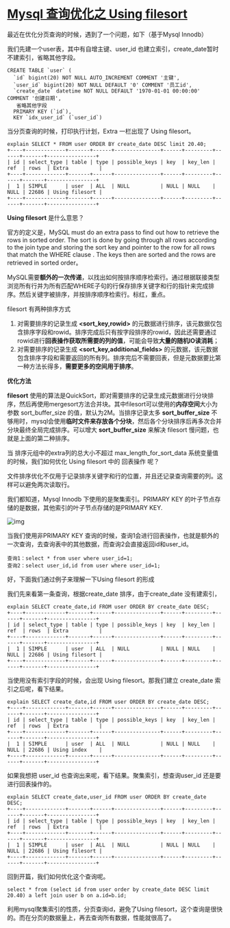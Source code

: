 # [Mysql 查询优化之 Using filesort](https://zhuanlan.zhihu.com/p/101571164)

最近在优化分页查询的时候，遇到了一个问题，如下（基于Mysql Innodb）

我们先建一个user表，其中有自增主键、user_id 也建立索引，create_date暂时不建索引，省略其他字段。

```text
CREATE TABLE `user` (
  `id` bigint(20) NOT NULL AUTO_INCREMENT COMMENT '主键',
  `user_id` bigint(20) NOT NULL DEFAULT '0' COMMENT '员工id',
  `create_date` datetime NOT NULL DEFAULT '1970-01-01 00:00:00' COMMENT '创建日期',
   省略其他字段
  PRIMARY KEY (`id`),
  KEY `idx_user_id` (`user_id`)
```

当分页查询的时候，打印执行计划，Extra 一栏出现了 Using filesort。

```text
explain SELECT * FROM user ORDER BY create_date DESC limit 20.40;
+----+-------------+-------+------+---------------+------+---------+------+-------+----------------+
| id | select_type | table | type | possible_keys | key  | key_len | ref  | rows  | Extra          |
+----+-------------+-------+------+---------------+------+---------+------+-------+----------------+
|  1 | SIMPLE      | user  | ALL  | NULL          | NULL | NULL    | NULL | 22686 | Using filesort |
+----+-------------+-------+------+---------------+------+---------+------+-------+----------------+
```



**Using filesort** 是什么意思？

官方的定义是，MySQL must do an extra pass to find out how to retrieve the rows in sorted order. The sort is done by going through all rows according to the join type and storing the sort key and pointer to the row for all rows that match the WHERE clause . The keys then are sorted and the rows are retrieved in sorted order。

MySQL需要**额外的一次传递**，以找出如何按排序顺序检索行。通过根据联接类型浏览所有行并为所有匹配WHERE子句的行保存排序关键字和行的指针来完成排序。然后关键字被排序，并按排序顺序检索行。标红，重点。



filesort 有两种排序方式

1. 对需要排序的记录生成 **<sort_key,rowid>** 的元数据进行排序，该元数据仅包含排序字段和rowid。排序完成后只有按字段排序的rowid，因此还需要通过rowid进行**回表操作获取所需要的列的值**，可能会导致**大量的随机IO读消耗**；
2. 对需要排序的记录生成 **<sort_key,additional_fields>** 的元数据，该元数据包含排序字段和需要返回的所有列。排序完后不需要回表，但是元数据要比第一种方法长得多，**需要更多的空间用于排序**。

**优化方法**

**filesort** 使用的算法是QuickSort，即对需要排序的记录生成元数据进行分块排序，然后再使用mergesort方法合并块。其中filesort可以使用的**内存空间**大小为参数 sort_buffer_size 的值，默认为2M。当排序记录太多 **sort_buffer_size** 不够用时，mysql会使用**临时文件来存放各个分块**，然后各个分块排序后再多次合并分块最终全局完成排序。可以增大 **sort_buffer_size** 来解决 filesort 慢问题，也就是上面的第二种排序。

当 排序元组中的extra列的总大小不超过 max_length_for_sort_data 系统变量值的时候，我们如何优化 Using filesort 中的 回表操作 呢？

文件排序优化不仅用于记录排序关键字和行的位置，并且还记录查询需要的列。这样可以避免两次读取行。

我们都知道，Mysql Innodb 下使用的是聚集索引。PRIMARY KEY 的叶子节点存储的是数据，其他索引的叶子节点存储的是PRIMARY KEY.

![img](https://pic1.zhimg.com/80/v2-147159186d7ba73fac3bdce91cb70684_720w.jpg)



当我们使用非PRIMARY KEY 查询的时候，查询1会进行回表操作，也就是额外的一次查询，去查询表中的其他数据，而查询2会直接返回id和user_id。

```text
查询1：select * from user where user_id=1;
查询2：select user_id,id from user where user_id=1;
```

好，下面我们通过例子来理解一下Using filesort 的形成

我们先来看第一条查询，根据create_date 排序，由于create_date 没有建索引，

```text
explain SELECT create_date,id FROM user ORDER BY create_date DESC;
+----+-------------+-------+------+---------------+------+---------+------+-------+----------------+
| id | select_type | table | type | possible_keys | key  | key_len | ref  | rows  | Extra          |
+----+-------------+-------+------+---------------+------+---------+------+-------+----------------+
|  1 | SIMPLE      | user  | ALL  | NULL          | NULL | NULL    | NULL | 22686 | Using filesort |
+----+-------------+-------+------+---------------+------+---------+------+-------+----------------+
```

当使用没有索引字段的时候，会出现 Using filesort。那我们建立 create_date 索引之后呢，看下结果。

```text
explain SELECT create_date,id FROM user ORDER BY create_date DESC;
+----+-------------+-------+------+---------------+------+---------+------+-------+----------------+
| id | select_type | table | type | possible_keys | key  | key_len | ref  | rows  | Extra          |
+----+-------------+-------+------+---------------+------+---------+------+-------+----------------+
|  1 | SIMPLE      | user  | ALL  | NULL          | NULL | NULL    | NULL | 22686 | Using index    |
+----+-------------+-------+------+---------------+------+---------+------+-------+----------------+
```

如果我想把 user_id 也查询出来呢，看下结果。聚集索引，想查询user_id 还是要进行回表操作的。

```text
explain SELECT create_date,user_id FROM user ORDER BY create_date DESC;
+----+-------------+-------+------+---------------+------+---------+------+-------+----------------+
| id | select_type | table | type | possible_keys | key  | key_len | ref  | rows  | Extra          |
+----+-------------+-------+------+---------------+------+---------+------+-------+----------------+
|  1 | SIMPLE      | user  | ALL  | NULL          | NULL | NULL    | NULL | 22686 | Using filesort |
+----+-------------+-------+------+---------------+------+---------+------+-------+----------------+
```



回到开篇，我们如何优化这个查询呢。

```text
select * from (select id from user order by create_date DESC limit 20.40) a left join user b on a.id=b.id;
```

利用mysql聚集索引的性质，分页查询id，避免了Using filesort，这个查询是很快的。而在分页的数据量上，再去查询所有数据，性能就很高了。